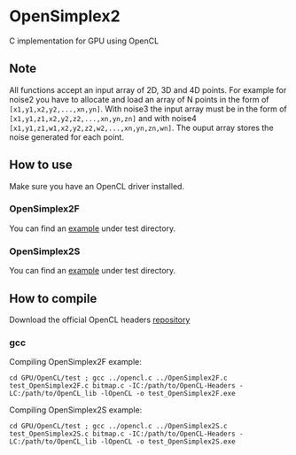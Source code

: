 # OpenSimplex2
C implementation for GPU using OpenCL

## Note
All functions accept an input array of 2D, 3D and 4D points.
For example for noise2 you have to allocate and load an array of N points in the form of `[x1,y1,x2,y2,...,xn,yn]`.
With noise3 the input array must be in the form of `[x1,y1,z1,x2,y2,z2,...,xn,yn,zn]` and with noise4 `[x1,y1,z1,w1,x2,y2,z2,w2,...,xn,yn,zn,wn]`.
The ouput array stores the noise generated for each point.

## How to use
Make sure you have an OpenCL driver installed.
### OpenSimplex2F
You can find an [example](test/test_OpenSimplex2F.c) under test directory.
### OpenSimplex2S
You can find an [example](test/test_OpenSimplex2S.c) under test directory.

## How to compile
Download the official OpenCL headers [repository](https://github.com/KhronosGroup/OpenCL-Headers)
### gcc
Compiling OpenSimplex2F example:
```shell
cd GPU/OpenCL/test ; gcc ../opencl.c ../OpenSimplex2F.c test_OpenSimplex2F.c bitmap.c -IC:/path/to/OpenCL-Headers -LC:/path/to/OpenCL_lib -lOpenCL -o test_OpenSimplex2F.exe
```
Compiling OpenSimplex2S example:
```shell
cd GPU/OpenCL/test ; gcc ../opencl.c ../OpenSimplex2S.c test_OpenSimplex2S.c bitmap.c -IC:/path/to/OpenCL-Headers -LC:/path/to/OpenCL_lib -lOpenCL -o test_OpenSimplex2S.exe
```
